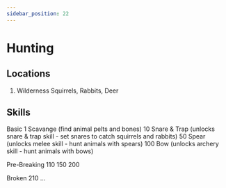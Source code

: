 ```yaml
---
sidebar_position: 22
---
```


# Hunting

## Locations

1. Wilderness
   Squirrels, Rabbits, Deer

## Skills

Basic
1 Scavange (find animal pelts and bones)
10 Snare & Trap (unlocks snare & trap skill - set snares to catch squirrels and rabbits)
50 Spear (unlocks melee skill - hunt animals with spears)
100 Bow (unlocks archery skill - hunt animals with bows)

Pre-Breaking
110
150
200

Broken
210
…
